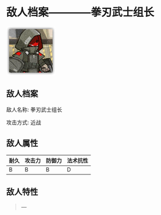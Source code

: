 # 敌人档案————拳刃武士组长

![拳刃武士组长](./eneIcons/拳刃武士组长.png)

## 敌人档案

敌人名称: 拳刃武士组长

攻击方式: 近战

## 敌人属性

| 耐久      | 攻击力  | 防御力 | 法术抗性 |
|---------|------|-----|------|
| B | B | B | D |

## 敌人特性
> —
